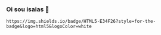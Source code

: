 ### Oi sou isaias 👋

	https://img.shields.io/badge/HTML5-E34F26?style=for-the-badge&logo=html5&logoColor=white


